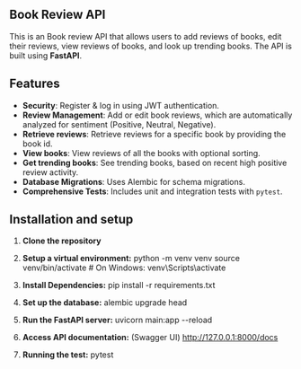 ## Book Review API
This is an Book review API that allows users to add reviews of books, edit their reviews, view reviews of books, and look up trending books. The API is built using **FastAPI**. 

## Features  

- **Security**: Register & log in using JWT authentication. 
- **Review Management**: Add or edit book reviews, which are automatically analyzed for sentiment (Positive, Neutral, Negative).
- **Retrieve reviews**: Retrieve reviews for a specific book by providing the book id. 
- **View books**: View reviews of all the books with optional sorting.
- **Get trending books**: See trending books, based on recent high positive review activity.  
- **Database Migrations**: Uses Alembic for schema migrations.  
- **Comprehensive Tests**: Includes unit and integration tests with `pytest`.

## Installation and setup

1. **Clone the repository**

2. **Setup a virtual environment:**
    python -m venv venv
    source venv/bin/activate  # On Windows: venv\Scripts\activate

3. **Install Dependencies:**
    pip install -r requirements.txt

4. **Set up the database:**
    alembic upgrade head

5. **Run the FastAPI server:**
    uvicorn main:app --reload

6. **Access API documentation:** (Swagger UI)
    http://127.0.0.1:8000/docs

7. **Running the test:**
    pytest



